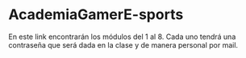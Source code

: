 # AcademiaGamerE-sports
En este link encontrarán los módulos del 1 al 8.
Cada uno tendrá una contraseña que será dada en la clase y de manera personal por mail.
